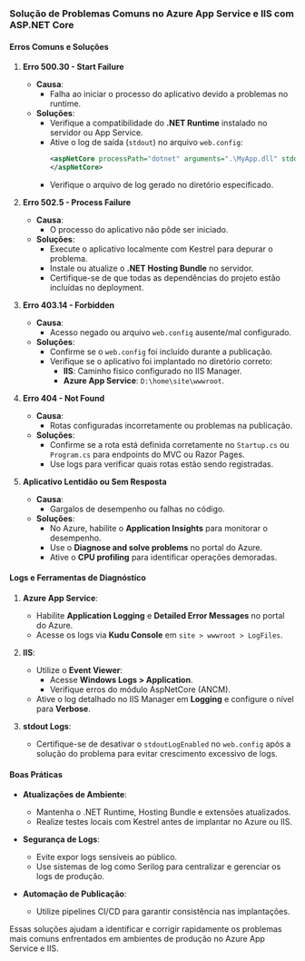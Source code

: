 ### Solução de Problemas Comuns no Azure App Service e IIS com ASP.NET Core

#### Erros Comuns e Soluções

1. **Erro 500.30 - Start Failure**
   - **Causa**:
     - Falha ao iniciar o processo do aplicativo devido a problemas no runtime.
   - **Soluções**:
     - Verifique a compatibilidade do **.NET Runtime** instalado no servidor ou App Service.
     - Ative o log de saída (`stdout`) no arquivo `web.config`:
       ```xml
       <aspNetCore processPath="dotnet" arguments=".\MyApp.dll" stdoutLogEnabled="true" stdoutLogFile=".\logs\stdout">
       </aspNetCore>
       ```
     - Verifique o arquivo de log gerado no diretório especificado.

2. **Erro 502.5 - Process Failure**
   - **Causa**:
     - O processo do aplicativo não pôde ser iniciado.
   - **Soluções**:
     - Execute o aplicativo localmente com Kestrel para depurar o problema.
     - Instale ou atualize o **.NET Hosting Bundle** no servidor.
     - Certifique-se de que todas as dependências do projeto estão incluídas no deployment.

3. **Erro 403.14 - Forbidden**
   - **Causa**:
     - Acesso negado ou arquivo `web.config` ausente/mal configurado.
   - **Soluções**:
     - Confirme se o `web.config` foi incluído durante a publicação.
     - Verifique se o aplicativo foi implantado no diretório correto:
       - **IIS**: Caminho físico configurado no IIS Manager.
       - **Azure App Service**: `D:\home\site\wwwroot`.

4. **Erro 404 - Not Found**
   - **Causa**:
     - Rotas configuradas incorretamente ou problemas na publicação.
   - **Soluções**:
     - Confirme se a rota está definida corretamente no `Startup.cs` ou `Program.cs` para endpoints do MVC ou Razor Pages.
     - Use logs para verificar quais rotas estão sendo registradas.

5. **Aplicativo Lentidão ou Sem Resposta**
   - **Causa**:
     - Gargalos de desempenho ou falhas no código.
   - **Soluções**:
     - No Azure, habilite o **Application Insights** para monitorar o desempenho.
     - Use o **Diagnose and solve problems** no portal do Azure.
     - Ative o **CPU profiling** para identificar operações demoradas.

#### Logs e Ferramentas de Diagnóstico

1. **Azure App Service**:
   - Habilite **Application Logging** e **Detailed Error Messages** no portal do Azure.
   - Acesse os logs via **Kudu Console** em `site > wwwroot > LogFiles`.

2. **IIS**:
   - Utilize o **Event Viewer**:
     - Acesse **Windows Logs > Application**.
     - Verifique erros do módulo AspNetCore (ANCM).
   - Ative o log detalhado no IIS Manager em **Logging** e configure o nível para **Verbose**.

3. **stdout Logs**:
   - Certifique-se de desativar o `stdoutLogEnabled` no `web.config` após a solução do problema para evitar crescimento excessivo de logs.

#### Boas Práticas

- **Atualizações de Ambiente**:
  - Mantenha o .NET Runtime, Hosting Bundle e extensões atualizados.
  - Realize testes locais com Kestrel antes de implantar no Azure ou IIS.

- **Segurança de Logs**:
  - Evite expor logs sensíveis ao público.
  - Use sistemas de log como Serilog para centralizar e gerenciar os logs de produção.

- **Automação de Publicação**:
  - Utilize pipelines CI/CD para garantir consistência nas implantações.

Essas soluções ajudam a identificar e corrigir rapidamente os problemas mais comuns enfrentados em ambientes de produção no Azure App Service e IIS.